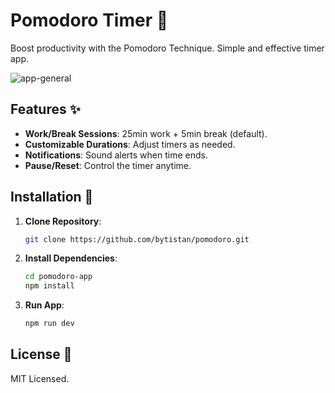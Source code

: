 # Pomodoro Timer 🍅

Boost productivity with the Pomodoro Technique. Simple and effective timer app.

![app-general](https://github.com/user-attachments/assets/e16fb96e-e46e-4dd0-98f8-3abf9e87b9a6)

## Features ✨
- **Work/Break Sessions**: 25min work + 5min break (default).
- **Customizable Durations**: Adjust timers as needed.
- **Notifications**: Sound alerts when time ends.
- **Pause/Reset**: Control the timer anytime.

## Installation 🔧
1. **Clone Repository**:
   ```bash
   git clone https://github.com/bytistan/pomodoro.git
   ```

2. **Install Dependencies**:
   ```bash
   cd pomodoro-app
   npm install
   ```

3. **Run App**:
   ```bash
   npm run dev
   ```

## License 📄
MIT Licensed. 